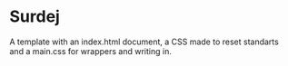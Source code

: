 # Surdej
A template with an index.html document, a CSS made to reset standarts<br>
and a main.css for wrappers and writing in.
